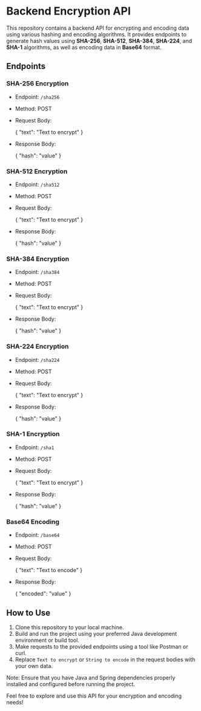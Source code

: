 # Backend Encryption API

This repository contains a backend API for encrypting and encoding data using various hashing and encoding algorithms. It provides endpoints to generate hash values using **SHA-256**, **SHA-512**, **SHA-384**, **SHA-224**, and **SHA-1** algorithms, as well as encoding data in **Base64** format.

## Endpoints

### SHA-256 Encryption

- Endpoint: `/sha256`
- Method: POST
- Request Body:

  {
  "text": "Text to encrypt"
  }

- Response Body:

  {
  "hash": "value"
  }

### SHA-512 Encryption

- Endpoint: `/sha512`
- Method: POST
- Request Body:

  {
  "text": "Text to encrypt"
  }

- Response Body:

  {
  "hash": "value"
  }

### SHA-384 Encryption

- Endpoint: `/sha384`
- Method: POST
- Request Body:

  {
  "text": "Text to encrypt"
  }

- Response Body:

  {
  "hash": "value"
  }

### SHA-224 Encryption

- Endpoint: `/sha224`
- Method: POST
- Request Body:

  {
  "text": "Text to encrypt"
  }

- Response Body:

  {
  "hash": "value"
  }

### SHA-1 Encryption

- Endpoint: `/sha1`
- Method: POST
- Request Body:

  {
  "text": "Text to encrypt"
  }

- Response Body:

  {
  "hash": "value"
  }

### Base64 Encoding

- Endpoint: `/base64`
- Method: POST
- Request Body:

  {
  "text": "Text to encode"
  }

- Response Body:

  {
  "encoded": "value"
  }

## How to Use

1. Clone this repository to your local machine.
2. Build and run the project using your preferred Java development environment or build tool.
3. Make requests to the provided endpoints using a tool like Postman or curl.
4. Replace `Text to encrypt` or `String to encode` in the request bodies with your own data.

Note: Ensure that you have Java and Spring dependencies properly installed and configured before running the project.

Feel free to explore and use this API for your encryption and encoding needs!
